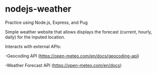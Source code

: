 # nodejs-weather
Practice using Node.js, Express, and Pug

Simple weather website that allows displays the forecast (current, hourly, daily) for the inputed location.

Interacts with external APIs:

-Geocoding API (https://open-meteo.com/en/docs/geocoding-api)

-Weather Forecast API (https://open-meteo.com/en/docs)
